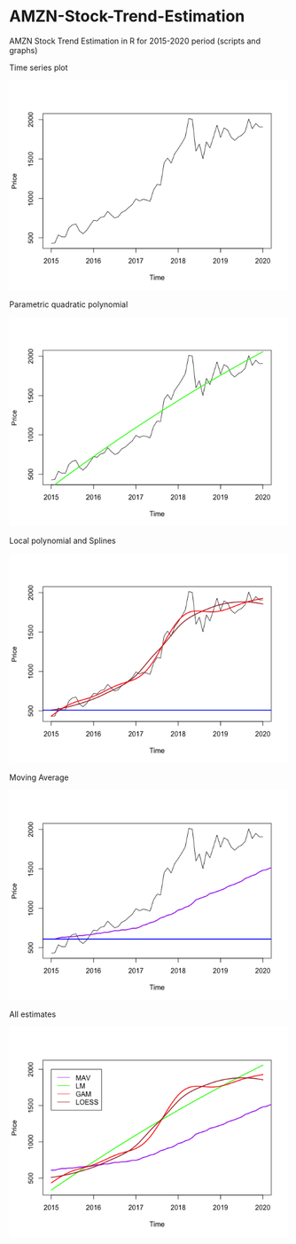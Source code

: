 # AMZN-Stock-Trend-Estimation
AMZN Stock Trend Estimation in R for 2015-2020 period (scripts and graphs)

Time series plot

![Image](https://github.com/adaynygmanov/AMZN-Stock-Trend-Estimation/blob/master/Charts/Time%20Series%20plot.png)

Parametric quadratic polynomial

![Image](https://github.com/adaynygmanov/AMZN-Stock-Trend-Estimation/blob/master/Charts/Parametric%20quadratic%20polynomial.png)

Local polynomial and Splines

![Image](https://github.com/adaynygmanov/AMZN-Stock-Trend-Estimation/blob/master/Charts/Local%20polynomial%20and%20splines.png)

Moving Average

![Image](https://github.com/adaynygmanov/AMZN-Stock-Trend-Estimation/blob/master/Charts/Moving%20Average.png)

All estimates

![Image](https://github.com/adaynygmanov/AMZN-Stock-Trend-Estimation/blob/master/Charts/All%20estimates.png)
